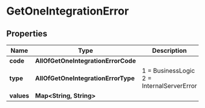 # GetOneIntegrationError

## Properties
Name | Type | Description | Notes
------------ | ------------- | ------------- | -------------
**code** | **AllOfGetOneIntegrationErrorCode** |  |  [optional]
**type** | **AllOfGetOneIntegrationErrorType** |   1 &#x3D; BusinessLogic  2 &#x3D; InternalServerError |  [optional]
**values** | **Map&lt;String, String&gt;** |  |  [optional]
